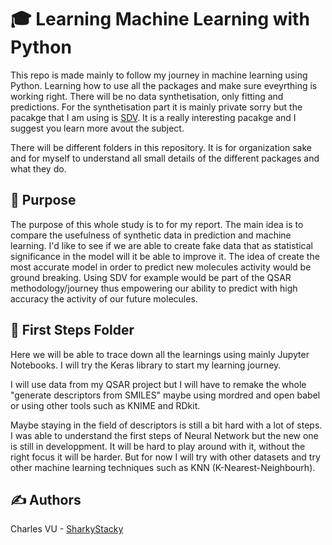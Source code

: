 # 🎓 Learning Machine Learning with Python
This repo is made mainly to follow my journey in machine learning using Python. Learning how to use all the packages and make sure eveyrthing is working right. There will be no data synthetisation, only fitting and predictions. For the synthetisation part it is mainly private sorry but the pacakge that I am using is [SDV](https://sdv.dev/). It is a really interesting pacakge and  I suggest you learn more avout the subject. 

There will be different folders in this repository. It is for organization sake and for myself to understand all small details of the different packages and what they do.

## 🤔 Purpose
The purpose of this whole study is to for my report. The main idea is to compare the usefulness of synthetic data in prediction and machine learning. I'd like to see if we are able to create fake data that as statistical significance in the model will it be able to improve it. The idea of create the most accurate model in order to predict new molecules activity would be ground breaking. Using SDV for example would be part of the QSAR methodology/journey thus empowering our ability to predict with high accuracy the activity of our future molecules. 

## 🐾 First Steps Folder
Here we will be able to trace down all the learnings using mainly Jupyter Notebooks. I will try the Keras library to start my learning journey. 

I will use data from my QSAR project but I will have to remake the whole "generate descriptors from SMILES" maybe using mordred and open babel or using other tools such as KNIME and RDkit.

Maybe staying in the field of descriptors is still a bit hard with a lot of steps. I was able to understand the first steps of Neural Network but the new one is still in developpment. It will be hard to play around with it, without the right focus it will be harder. But for now I will try with other datasets and try other machine learning techniques such as KNN (K-Nearest-Neighbourh).
## ✍️ Authors 
Charles VU - [SharkyStacky](https://github.com/SharkyStacky)